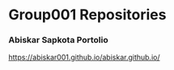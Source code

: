 # Group001 Repositories

### Abiskar Sapkota Portolio
https://abiskar001.github.io/abiskar.github.io/
